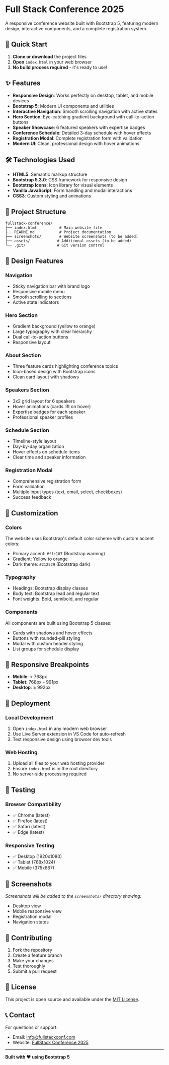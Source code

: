 # Full Stack Conference 2025

A responsive conference website built with Bootstrap 5, featuring modern design, interactive components, and a complete registration system.

## 🚀 Quick Start

1. **Clone or download** the project files
2. **Open** `index.html` in your web browser
3. **No build process required** - it's ready to use!

## ✨ Features

- **Responsive Design**: Works perfectly on desktop, tablet, and mobile devices
- **Bootstrap 5**: Modern UI components and utilities
- **Interactive Navigation**: Smooth scrolling navigation with active states
- **Hero Section**: Eye-catching gradient background with call-to-action buttons
- **Speaker Showcase**: 6 featured speakers with expertise badges
- **Conference Schedule**: Detailed 3-day schedule with hover effects
- **Registration Modal**: Complete registration form with validation
- **Modern UI**: Clean, professional design with hover animations

## 🛠️ Technologies Used

- **HTML5**: Semantic markup structure
- **Bootstrap 5.3.0**: CSS framework for responsive design
- **Bootstrap Icons**: Icon library for visual elements
- **Vanilla JavaScript**: Form handling and modal interactions
- **CSS3**: Custom styling and animations

## 📁 Project Structure

```
fullstack-conference/
├── index.html          # Main website file
├── README.md           # Project documentation
├── screenshots/        # Website screenshots (to be added)
├── assets/            # Additional assets (to be added)
└── .git/              # Git version control
```

## 🎨 Design Features

### Navigation
- Sticky navigation bar with brand logo
- Responsive mobile menu
- Smooth scrolling to sections
- Active state indicators

### Hero Section
- Gradient background (yellow to orange)
- Large typography with clear hierarchy
- Dual call-to-action buttons
- Responsive layout

### About Section
- Three feature cards highlighting conference topics
- Icon-based design with Bootstrap icons
- Clean card layout with shadows

### Speakers Section
- 3x2 grid layout for 6 speakers
- Hover animations (cards lift on hover)
- Expertise badges for each speaker
- Professional speaker profiles

### Schedule Section
- Timeline-style layout
- Day-by-day organization
- Hover effects on schedule items
- Clear time and speaker information

### Registration Modal
- Comprehensive registration form
- Form validation
- Multiple input types (text, email, select, checkboxes)
- Success feedback

## 🔧 Customization

### Colors
The website uses Bootstrap's default color scheme with custom accent colors:
- Primary accent: `#ffc107` (Bootstrap warning)
- Gradient: Yellow to orange
- Dark theme: `#212529` (Bootstrap dark)

### Typography
- Headings: Bootstrap display classes
- Body text: Bootstrap lead and regular text
- Font weights: Bold, semibold, and regular

### Components
All components are built using Bootstrap 5 classes:
- Cards with shadows and hover effects
- Buttons with rounded-pill styling
- Modal with custom header styling
- List groups for schedule display

## 📱 Responsive Breakpoints

- **Mobile**: < 768px
- **Tablet**: 768px - 991px
- **Desktop**: ≥ 992px

## 🚀 Deployment

### Local Development
1. Open `index.html` in any modern web browser
2. Use Live Server extension in VS Code for auto-refresh
3. Test responsive design using browser dev tools

### Web Hosting
1. Upload all files to your web hosting provider
2. Ensure `index.html` is in the root directory
3. No server-side processing required

## 🧪 Testing

### Browser Compatibility
- ✅ Chrome (latest)
- ✅ Firefox (latest)
- ✅ Safari (latest)
- ✅ Edge (latest)

### Responsive Testing
- ✅ Desktop (1920x1080)
- ✅ Tablet (768x1024)
- ✅ Mobile (375x667)

## 📸 Screenshots

*Screenshots will be added to the `screenshots/` directory showing:*
- Desktop view
- Mobile responsive view
- Registration modal
- Navigation states

## 🤝 Contributing

1. Fork the repository
2. Create a feature branch
3. Make your changes
4. Test thoroughly
5. Submit a pull request

## 📄 License

This project is open source and available under the [MIT License](LICENSE).

## 📞 Contact

For questions or support:
- Email: info@fullstackconf.com
- Website: [FullStack Conference 2025](index.html)

---

**Built with ❤️ using Bootstrap 5** 